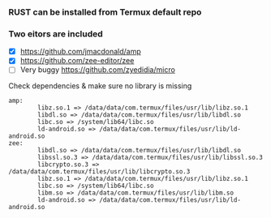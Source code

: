 ### RUST can be installed from Termux default repo
### Two eitors are included
- [x] https://github.com/jmacdonald/amp
- [x] https://github.com/zee-editor/zee
- [ ] Very buggy https://github.com/zyedidia/micro

Check dependencies & make sure no library is missing
```
amp:
        libz.so.1 => /data/data/com.termux/files/usr/lib/libz.so.1
        libdl.so => /data/data/com.termux/files/usr/lib/libdl.so
        libc.so => /system/lib64/libc.so
        ld-android.so => /data/data/com.termux/files/usr/lib/ld-android.so
zee:
        libdl.so => /data/data/com.termux/files/usr/lib/libdl.so
        libssl.so.3 => /data/data/com.termux/files/usr/lib/libssl.so.3
        libcrypto.so.3 => /data/data/com.termux/files/usr/lib/libcrypto.so.3
        libz.so.1 => /data/data/com.termux/files/usr/lib/libz.so.1
        libc.so => /system/lib64/libc.so
        libm.so => /data/data/com.termux/files/usr/lib/libm.so
        ld-android.so => /data/data/com.termux/files/usr/lib/ld-android.so
```
